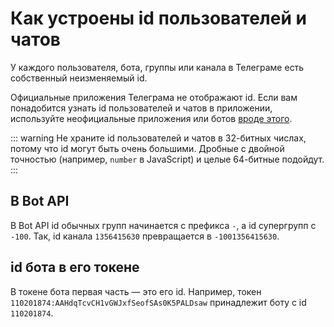 # Как устроены id пользователей и чатов

У каждого пользователя, бота, группы или канала в Телеграме есть собственный неизменяемый id. 

Официальные приложения Телеграма не отображают id. Если вам понадобится узнать id пользователей и чатов
в приложении, используйте неофициальные приложения или ботов [вроде этого](https://t.me/getmyid_bot).

::: warning
Не храните id пользователей и чатов в 32-битных числах, потому что id могут быть очень большими. 
Дробные с двойной точностью (например, `number` в JavaScript) и целые 64-битные подойдут.
:::

## В Bot API

В Bot API id обычных групп начинается с префикса `-`, а id супергрупп с `-100`.
Так, id канала `1356415630` превращается в `-1001356415630`.

## id бота в его токене

В токене бота первая часть — это его id. Например, токен `110201874:AAHdqTcvCH1vGWJxfSeofSAs0K5PALDsaw`
принадлежит боту с id `110201874`.
